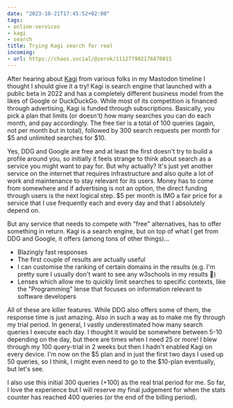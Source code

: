 ```yaml
---
date: "2023-10-21T17:45:52+02:00"
tags:
- online-services
- kagi
- search
title: Trying Kagi search for real
incoming:
- url: https://chaos.social/@zerok/111277902176870015
---
```


After hearing about [Kagi](https://kagi.com) from various folks in my Mastodon timeline I thought I should give it a try! Kagi is search engine that launched with a public beta in 2022 and has a completely different business model from the likes of Google or DuckDuckGo. While most of its competition is financed through advertising, Kagi is funded through subscriptions. Basically, you pick a plan that limits (or doesn't) how many searches you can do each month, and pay accordingly. The free tier is a total of 100 queries (again, not per month but in total), followed by 300 search requests per month for $5 and unlimited searches for $10.

Yes, DDG and Google are free and at least the first doesn't try to build a profile around you, so initially it feels strange to think about search as a service you might want to pay for. But why actually? It's just yet another service on the internet that requires infrastructure and also quite a lot of work and maintenance to stay relevant for its users. Money has to come from somewhere and if advertising is not an option, the direct funding through users is the next logical step. $5 per month is IMO a fair price for a service that I use frequently each and every day and that I absolutely depend on.

But any service that needs to compete with "free" alternatives, has to offer something in return. Kagi is a search engine, but on top of what I get from DDG and Google, it offers (among tons of other things)...

- Blazingly fast responses
- The first couple of results are actually useful
- I can customise the ranking of certain domains in the results (e.g. I'm pretty sure I usually don't want to see any w3schools in my results 🤣)
- Lenses which allow me to quickly limit searches to specific contexts, like the "Programming" lense that focuses on information relevant to software developers

All of these are killer features. While DDG also offers some of them, the response time is just amazing. Also in such a way as to make me fly through my trial period. In general, I vastly underestimated how many search queries I execute each day. I thought it would be somewhere between 5-10 depending on the day, but there are times when I need 25 or more! I blew through my 100 query-trial in 2 weeks but then I hadn't enabled Kagi on every device. I'm now on the $5 plan and in just the first two days I used up 50 queries, so I think, I might even need to go to the $10-plan eventually, but let's see.

I also use this initial 300 queries (+100) as the real trial period for me. So far, I love the experience but I will reserve my final judgement for when the stats counter has reached 400 queries (or the end of the billing period).